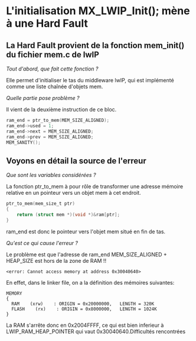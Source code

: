 # L'initialisation MX_LWIP_Init(); mène à une Hard Fault
## La Hard Fault provient de la fonction mem_init() du fichier mem.c de lwIP
  
*Tout d'abord, que fait cette fonction ?*

Elle permet d'initialiser le tas du middleware lwIP, qui est implémenté comme une liste chaînée d'objets mem.

*Quelle partie pose problème ?*

Il vient de la deuxième instruction de ce bloc.
```c
ram_end = ptr_to_mem(MEM_SIZE_ALIGNED);
ram_end->used = 1;
ram_end->next = MEM_SIZE_ALIGNED;
ram_end->prev = MEM_SIZE_ALIGNED;
MEM_SANITY();
```
## Voyons en détail la source de l'erreur

*Que sont les variables considérées ?*

La fonction ptr_to_mem à pour rôle de transformer une adresse mémoire relative en un pointeur vers un objet mem à cet endroit.

```c
ptr_to_mem(mem_size_t ptr)
{
	return (struct mem *)(void *)&ram[ptr];
}
```

ram_end est donc le pointeur vers l'objet mem situé en fin de tas.

*Qu'est ce qui cause l'erreur ?*

Le problème est que l'adresse de ram_end MEM_SIZE_ALIGNED + HEAP_SIZE est hors de la zone de RAM !!

```<error: Cannot access memory at address 0x30040640>```

En effet, dans le linker file, on a la définition des mémoires suivantes:

```
MEMORY
{
  RAM    (xrw)    : ORIGIN = 0x20000000,   LENGTH = 320K
  FLASH    (rx)    : ORIGIN = 0x8000000,   LENGTH = 1024K
}
```

La RAM s'arrête donc en 0x2004FFFF, ce qui est bien inferieur à LWIP_RAM_HEAP_POINTER qui vaut 0x30040640.Difficultés rencontrées
